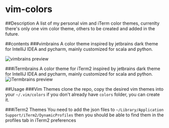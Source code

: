 # vim-colors

##Description
A list of my personal vim and iTerm color themes, currenlty there's only one vim color theme, others to be created and added in the future.

##contents
###vimbrains
A color theme inspired by jetbrains dark theme for IntelliJ IDEA and pycharm, mainly customized for scala and python. 

![vimbrains preview](https://raw.githubusercontent.com/sherifkandeel/vim-colors/master/screenshots/vimbrains.png)

###iTermbrains
A color theme for iTerm2 inspired by jetbrains dark theme for IntelliJ IDEA and pycharm, mainly customized for scala and python. 
![iTermbrains preview](https://raw.githubusercontent.com/sherifkandeel/vim-colors/master/screenshots/iTermbrains.png)


##Usage
###Vim Themes
clone the repo, copy the desired vim themes into your `~/.vim/colors` if you don't already have `colors` folder, you can create it. 


###iTerm2 Themes
You need to add the json files to `~/Library/Application Support/iTerm2/DynamicProfiles` then you should be able to find
them in the profiles tab in iTerm2 preferences
